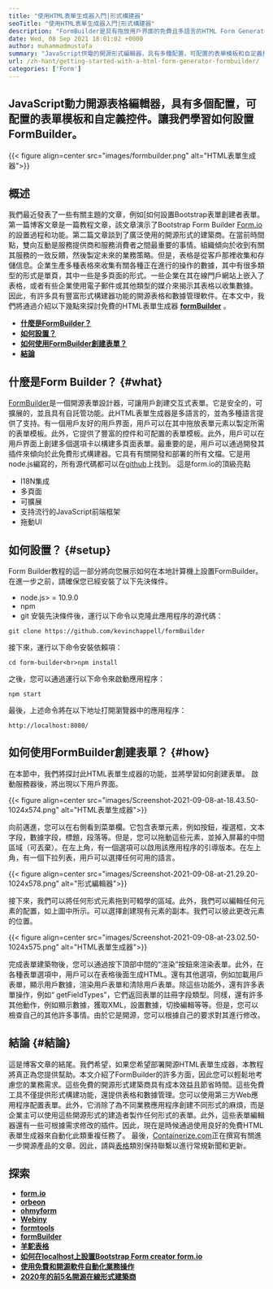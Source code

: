 ```yaml
---
title: "使用HTML表單生成器入門|形式構建器" 
seoTitle: "使用HTML表單生成器入門|形式構建器" 
description: "FormBuilder是具有拖放用戶界面的免費且多語言的HTML Form Generator。請按照本教程了解如何在Localhost上進行設置。" 
date: Wed, 08 Sep 2021 18:01:02 +0000
author: muhammadmustafa
summary: "JavaScript供電的開源形式編輯器，具有多種配置，可配置的表單模板和自定義控件。讓我們學習如何設置FormBuilder。" 
url: /zh-hant/getting-started-with-a-html-form-generator-formbuilder/
categories: ['Form']
---
```


## JavaScript動力開源表格編輯器，具有多個配置，可配置的表單模板和自定義控件。讓我們學習如何設置FormBuilder。

{{< figure align=center src="images/formbuilder.png" alt="HTML表單生成器">}}


## **概述** 
我們最近發表了一些有關主題的文章，例如[如何設置Bootstrap表單創建者表單。第一篇博客文章是一篇教程文章，該文章演示了Bootstrap Form Builder [Form.io][3]的設置過程和功能。第二篇文章談到了廣泛使用的開源形式的建築商。在當前時間點，雙向互動是服務提供商和服務消費者之間最重要的事情。組織傾向於收到有關其服務的一致反饋，然後製定未來的業務策略。但是，表格是從客戶那裡收集和存儲信息。企業生產多種表格來收集有關各種正在進行的操作的數據，其中有很多類型的形式是單頁，其中一些是多頁面的形式。一些企業在其在線門戶網站上嵌入了表格，或者有些企業使用電子郵件或其他類型的媒介來揭示其表格以收集數據。
因此，有許多具有豐富形式構建器功能的開源表格和數據管理軟件。在本文中，我們將通過介紹以下幾點來探討免費的HTML表單生成器 **[formBuilder][4]** 。
* **[什麼是FormBuilder？][5]** 
* [ **如何設置？** ][6]
* [ **如何使用FormBuilder創建表單？** ][7]
* **[結論][8]** 

## 什麼是Form Builder？ {#what}

[FormBuilder][4]是一個開源表單設計器，可讓用戶創建交互式表單。它是安全的，可擴展的，並且具有自託管功能。此HTML表單生成器是多語言的，並為多種語言提供了支持。有一個用戶友好的用戶界面，用戶可以在其中拖放表單元素以製定所需的表單模板。此外，它提供了豐富的控件和可配置的表單模板。此外，用戶可以在用戶界面上創建多個選項卡以構建多頁面表單。最重要的是，用戶可以通過開發其插件來傾向於此免費形式構建器。它具有有關開發和部署的所有文檔。它是用node.js編寫的，所有源代碼都可以在[github][9]上找到。
這是form.io的頂級亮點
  * I18N集成
* 多頁面
* 可擴展
* 支持流行的JavaScript前端框架
* 拖動UI

## 如何設置？ {#setup}

Form Builder教程的這一部分將向您展示如何在本地計算機上設置FormBuilder。
在進一步之前，請確保您已經安裝了以下先決條件。
  * node.js> = 10.9.0
  * npm
  * git
安裝先決條件後，運行以下命令以克隆此應用程序的源代碼：
```
git clone https://github.com/kevinchappell/formBuilder
```
接下來，運行以下命令安裝依賴項：
```
cd form-builder<br>npm install 
```
之後，您可以通過運行以下命令來啟動應用程序：
```
npm start
```
最後，上述命令將在以下地址打開瀏覽器中的應用程序：
```
http://localhost:8080/
```

## 如何使用FormBuilder創建表單？ {#how}

在本節中，我們將探討此HTML表單生成器的功能，並將學習如何創建表單。
啟動服務器後，將出現以下用戶界面。

{{< figure align=center src="images/Screenshot-2021-09-08-at-18.43.50-1024x574.png" alt="HTML表單生成器">}}

向前邁進，您可以在右側看到菜單欄。它包含表單元素，例如按鈕，複選框，文本字段，數據字段，標題，段落等。但是，您可以拖動這些元素，並掉入屏幕的中間區域（可丟棄）。在左上角，有一個選項可以啟用該應用程序的引導版本。在左上角，有一個下拉列表，用戶可以選擇任何可用的語言。

{{< figure align=center src="images/Screenshot-2021-09-08-at-21.29.20-1024x578.png" alt="形式編輯器">}}

接下來，我們可以將任何形式元素拖到可輟學的區域。此外，我們可以編輯任何元素的配置，如上圖中所示。可以選擇創建現有元素的副本。我們可以彼此更改元素的位置。

{{< figure align=center src="images/Screenshot-2021-09-08-at-23.02.50-1024x575.png" alt="HTML表單生成器">}}

完成表單建築物後，您可以通過按下頂部中間的“渲染”按鈕來渲染表單。此外，在各種表單選項中，用戶可以在表格後面生成HTML。還有其他選項，例如加載用戶表單，顯示用戶數據，渲染用戶表單和清除用戶表單。除這些功能外，還有許多表單操作，例如“ getFieldTypes”，它們返回表單的註冊字段類型。同樣，還有許多其他動作，例如顯示數據，獲取XML，設置數據，切換編輯等等。但是，您可以檢查自己的其他許多事情。由於它是開源，您可以根據自己的要求對其進行修改。

## 結論 {#結論}

這是博客文章的結尾。我們希望，如果您希望部署開源HTML表單生成器，本教程將真正為您提供幫助。本文介紹了FormBuilder的許多方面，因此您可以輕鬆地考慮您的業務需求。這些免費的開源形式建築商具有成本效益且節省時間。這些免費工具不僅提供形式構建功能，還提供表格和數據管理。您可以使用第三方Web應用程序配置表單。此外，它消除了為不同業務應用程序創建不同形式的麻煩，而是企業主可以使用這些開源形式的建造者製作任何形式的表單。此外，這些表單編輯器還有一些可根據需求修改的插件。因此，現在是時候通過使用良好的免費HTML表單生成器來自動化此類重複任務了。
最後，[Containerize.com][10]正在撰寫有關進一步開源產品的文章。因此，請與[表格][11]類別保持聯繫以進行常規新聞和更新。

## 探索
* **[form.io][3]** 
* **[orbeon][12]** 
* **[ohmyform][13]** 
* **[Webiny][14]** 
* **[formtools][15]** 
* **[formBuilder][4]** 
* **[羊駝表格][16]** 
* [ **如何在localhost上設置Bootstrap Form creator form.io** ][1]
* [ **使用免費和開源軟件自動化業務操作** ][17]
* [ **2020年的前5名開源在線形式建築商** ][2]



[1]: https://blog.containerize.com/form/how-to-setup-bootstrap-form-creator-formio-on-localhost/
[2]: https://blog.containerize.com/form/top-5-open-source-online-form-builders-in-year-2020/
[3]: https://products.containerize.com/form/formio/
[4]: https://products.containerize.com/form/formbuilder/
[5]: #what
[6]: #setup
[7]: #how
[8]: #Conclusion
[9]: https://github.com/kevinchappell/formBuilder
[10]: https://www.containerize.com/
[11]: https://products.containerize.com/healthcare-technologies/
[12]: https://products.containerize.com/form/orbeon/
[13]: https://products.containerize.com/form/ohmyform/
[14]: https://products.containerize.com/form/webiny/
[15]: https://products.containerize.com/form/formtools/
[16]: https://products.containerize.com/form/alpaca/
[17]: https://blog.containerize.com/blogging/automate-business-operations-using-open-source-software/
